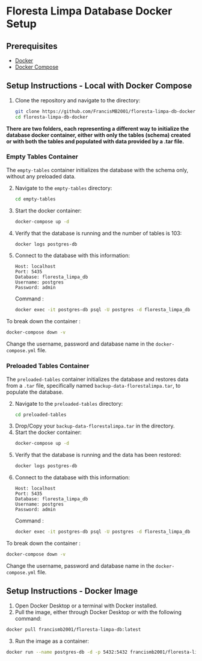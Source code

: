 # Floresta Limpa Database Docker Setup

## Prerequisites
- [Docker](https://www.docker.com/)
- [Docker Compose](https://docs.docker.com/compose/install/)

## Setup Instructions - Local with Docker Compose 

1. Clone the repository and navigate to the directory:
   ```bash
   git clone https://github.com/FrancisMB2001/floresta-limpa-db-docker
   cd floresta-limpa-db-docker
    ```

**There are two folders, each representing a different way to initialize the database docker container, either with only the tables (schema) created or with both the tables and populated with data provided by a .tar file.**

### Empty Tables Container

The `empty-tables` container initializes the database with the schema only, without any preloaded data.

2. Navigate to the `empty-tables` directory:
    ```bash
    cd empty-tables
    ```
3. Start the docker container:
    ```bash
    docker-compose up -d
    ```
4. Verify that the database is running and the number of tables is 103:
    ```bash
    docker logs postgres-db
    ```
5. Connect to the database with this information:
    ```
    Host: localhost
    Port: 5435
    Database: floresta_limpa_db
    Username: postgres
    Password: admin
    ```
    Command :
    ```bash
    docker exec -it postgres-db psql -U postgres -d floresta_limpa_db
    ```

To break down the container : 
```bash
docker-compose down -v
```

Change the username, password and database name in the ``docker-compose.yml`` file. 

### Preloaded Tables Container

The `preloaded-tables` container initializes the database and restores data from a `.tar` file, specifically named `backup-data-florestalimpa.tar`, to populate the database.

2. Navigate to the `preloaded-tables` directory:
    ```bash
    cd preloaded-tables
    ```
3. Drop/Copy your `backup-data-florestalimpa.tar` in the directory.
4. Start the docker container:
    ```bash
    docker-compose up -d
    ```
5. Verify that the database is running and the data has been restored:
    ```bash
    docker logs postgres-db
    ```
6. Connect to the database with this information:
    ```
    Host: localhost
    Port: 5435
    Database: floresta_limpa_db
    Username: postgres
    Password: admin
    ```
    Command :
    ```bash
    docker exec -it postgres-db psql -U postgres -d floresta_limpa_db
    ```

To break down the container : 
```bash
docker-compose down -v
```

Change the username, password and database name in the ``docker-compose.yml`` file.

## Setup Instructions - Docker Image
1. Open Docker Desktop or a terminal with Docker installed.
2. Pull the image, either through Docker Desktop or with the following command: 
```bash
docker pull francismb2001/floresta-limpa-db:latest
```
3. Run the image as a container:
```bash
docker run --name postgres-db -d -p 5432:5432 francismb2001/floresta-limpa-db:latest
```